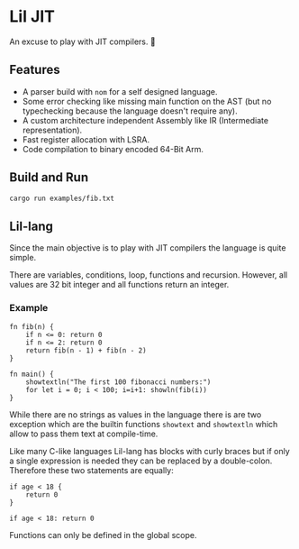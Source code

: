 # Lil JIT

An excuse to play with JIT compilers. 🐣

## Features

- A parser build with `nom` for a self designed language.
- Some error checking like missing main function on the AST (but no typechecking because the language doesn't require any).
- A custom architecture independent Assembly like IR (Intermediate representation).
- Fast register allocation with LSRA.
- Code compilation to binary encoded 64-Bit Arm.

## Build and Run

```bash
cargo run examples/fib.txt
```

## Lil-lang

Since the main objective is to play with JIT compilers the language is quite simple.

There are variables, conditions, loop, functions and recursion.
However, all values are 32 bit integer and all functions return an integer.

### Example

```
fn fib(n) {
    if n <= 0: return 0
    if n <= 2: return 0
    return fib(n - 1) + fib(n - 2)
}
    
fn main() {
    showtextln("The first 100 fibonacci numbers:")
    for let i = 0; i < 100; i=i+1: showln(fib(i))
}
```

While there are no strings as values in the language there is are two exception which are the builtin
functions `showtext` and `showtextln` which allow to pass them text at compile-time.

Like many C-like languages Lil-lang has blocks with curly braces but if only a single expression is needed they can be
replaced by a double-colon. Therefore these two statements are equally:

```
if age < 18 {
    return 0
}

if age < 18: return 0
```

Functions can only be defined in the global scope.